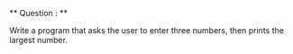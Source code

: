 ** Question : **

Write a program that asks the user to enter three numbers, then prints the largest number.